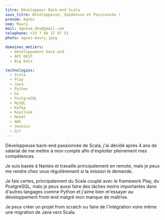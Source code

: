 ```yaml
---
titre: Développeur Back-end Scala
sous_titre: Développeuse, Speakeuse et Passionnée !
prenom: Agnès
nom: Maury
mail: agnesm.dev@gmail.com
telephone: +33 7 66 37 07 51
photo: agnes-maury.jpeg

domaines_metiers:
  - Développement back-end
  - API REST
  - Big Data

technologies:
  - Scala
  - Play
  - Java
  - Python
  - Go
  - PostgreSQL
  - MySQL
  - Kafka
  - Keycloak
  - Neo4J
  - AWS
  - Jenkins
  - Git
---
```


Développeuse back-end passionnée de Scala, j'ai décidé après 4 ans de salariat de me mettre à mon compte afin d'exploiter pleinement mes compétences.

Je suis basée à Nantes et travaille principalement en remote, mais je peux me rendre chez vous régulièrement si la mission le demande.

Je fais certes, principalement du Scala couplé avec le framework Play, du PostgreSQL, mais je peux aussi faire des tâches moins importantes dans d'autres langages comme Python et j'aime bien m'essayer au développement front-end malgré mon manque de maîtrise.

Je peux créer un projet from scratch ou faire de l'intégration voire même une migration de Java vers Scala.

